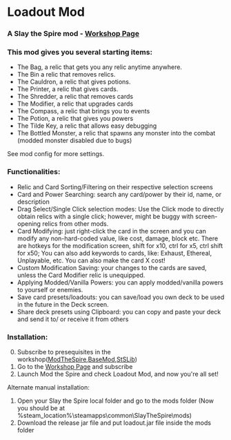 # Loadout Mod
### A Slay the Spire mod - [Workshop Page](https://steamcommunity.com/sharedfiles/filedetails/?id=2814267979)

### This mod gives you several starting items:
- The Bag, a relic that gets you any relic anytime anywhere.
- The Bin a relic that removes relics.
- The Cauldron, a relic that gives potions.
- The Printer, a relic that gives cards.
- The Shredder, a relic that removes cards
- The Modifier, a relic that upgrades cards
- The Compass, a relic that brings you to events
- The Potion, a relic that gives you powers
- The Tilde Key, a relic that allows easy debugging
- The Bottled Monster, a relic that spawns any monster into the combat (modded monster disabled due to bugs)

See mod config for more settings.

### Functionalities:
- Relic and Card Sorting/Filtering on their respective selection screens
- Card and Power Searching: search any card/power by their id, name, or description
- Drag Select/Single Click selection modes: Use the Click mode to directly obtain relics with a single click; however, might be buggy with screen-opening relics from other mods.
- Card Modifying: just right-click the card in the screen and you can modify any non-hard-coded value, like cost, damage, block etc. There are hotkeys for the modification screen, shift for x10, ctrl for x5, ctrl shift for x50; You can also add keywords to cards, like: Exhaust, Ethereal, Unplayable, etc. You can also make the card X cost!
- Custom Modification Saving: your changes to the cards are saved, unless the Card Modifier relic is unequipped.
- Applying Modded/Vanilla Powers: you can apply modded/vanilla powers to yourself or enemies.
- Save card presets/loadouts: you can save/load you own deck to be used in the future in the Deck screen.
- Share deck presets using Clipboard: you can copy and paste your deck and send it to/ or receive it from others

### Installation:
0. Subscribe to presequisites in the workshop([ModTheSpire](https://steamcommunity.com/workshop/filedetails/?id=1605060445),[BaseMod](https://steamcommunity.com/workshop/filedetails/?id=1605833019),[StSLib](https://steamcommunity.com/workshop/filedetails/?id=1609158507))
1. Go to the [Workshop Page](https://steamcommunity.com/sharedfiles/filedetails/?id=2814267979) and subscribe
2. Launch Mod the Spire and check Loadout Mod, and now you're all set!

Alternate manual installation:
1. Open your Slay the Spire local folder and go to the mods folder (Now you should be at %steam_location%\steamapps\common\SlayTheSpire\mods)
2. Download the release jar file and put loadout.jar file inside the mods folder
